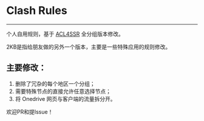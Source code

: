 # Clash Rules

---

个人自用规则，基于 [ACL4SSR](https://github.com/ACL4SSR/ACL4SSR) 全分组版本修改。

2KB是指给朋友做的另外一个版本，主要是一些特殊应用的规则修改。

## 主要修改：

1. 删除了冗杂的每个地区一个分组；
2. 需要特殊节点的直接允许任意选择节点；
3. 将 Onedrive 网页与客户端的流量拆分开。



欢迎PR和提Issue！
